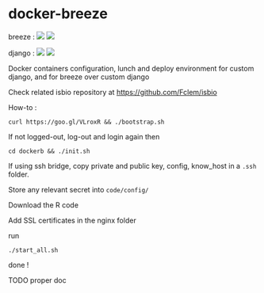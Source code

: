 # docker-breeze

breeze :
[![](https://images.microbadger.com/badges/image/fimm/breeze.svg)](https://microbadger.com/images/fimm/breeze "Get your own image badge on microbadger.com")
[![](https://images.microbadger.com/badges/version/fimm/breeze.svg)](https://microbadger.com/images/fimm/breeze "Get your own version badge on microbadger.com")

django :
[![](https://images.microbadger.com/badges/image/fimm/django.svg)](https://microbadger.com/images/fimm/django "Get your own version badge on microbadger.com")
[![](https://images.microbadger.com/badges/version/fimm/django.svg)](https://microbadger.com/images/fimm/django "Get your own version badge on microbadger.com")

Docker containers configuration, lunch and deploy environment for custom django, and for breeze over custom django

Check related isbio repository at https://github.com/Fclem/isbio

How-to :

```console
curl https://goo.gl/VLroxR && ./bootstrap.sh
```
If not logged-out, log-out and login again then
```console
cd dockerb && ./init.sh
```

If using ssh bridge, copy private and public key, config, know_host in a ```.ssh``` folder.

Store any relevant secret into ```code/config/```

Download the R code

Add SSL certificates in the nginx folder

run
```console
./start_all.sh
```

done !

TODO proper doc
